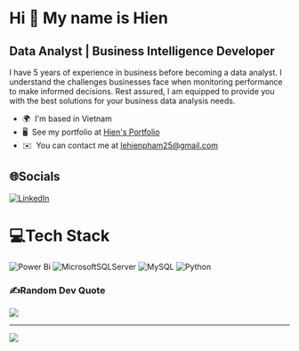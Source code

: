 Hi 👋 My name is Hien
=====================

Data Analyst | Business Intelligence Developer
----------------------------------------------

I have 5 years of experience in business before becoming a data analyst. I understand the challenges businesses face when monitoring performance to make informed decisions. Rest assured, I am equipped to provide you with the best solutions for your business data analysis needs.

*   🌍  I'm based in Vietnam
*   🖥️  See my portfolio at [Hien's Portfolio](https://mavenanalytics.io/profile/Hien-Pham-Le/206809735)
*   ✉️  You can contact me at [lehienpham25@gmail.com](mailto:lehienpham25@gmail.com)

## 🌐Socials
[![LinkedIn](https://img.shields.io/badge/LinkedIn-%230077B5.svg?logo=linkedin&logoColor=white)](https://linkedin.com/in/hienphamle) 

# 💻Tech Stack
![Power Bi](https://img.shields.io/badge/power_bi-F2C811?style=for-the-badge&logo=powerbi&logoColor=black) ![MicrosoftSQLServer](https://img.shields.io/badge/Microsoft%20SQL%20Sever-CC2927?style=for-the-badge&logo=microsoft%20sql%20server&logoColor=white) ![MySQL](https://img.shields.io/badge/mysql-%2300f.svg?style=for-the-badge&logo=mysql&logoColor=white) ![Python](https://img.shields.io/badge/python-3670A0?style=for-the-badge&logo=python&logoColor=ffdd54)

### ✍️Random Dev Quote
![](https://quotes-github-readme.vercel.app/api?type=horizontal&theme=radical)

---
[![](https://visitcount.itsvg.in/api?id=HienPhamLe&icon=0&color=0)](https://visitcount.itsvg.in)

